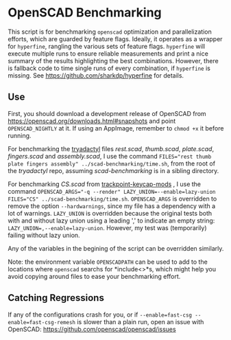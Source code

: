 # OpenSCAD Benchmarking
This script is for benchmarking `openscad` optimization and parallelization efforts, which are guarded by feature flags. Ideally, it operates as a wrapper for `hyperfine`, rangling the various sets of feature flags. `hyperfine` will execute multiple runs to ensure reliable measurements and print a nice summary of the results highlighting the best combinations. However, there is fallback code to time single runs of every combination, if `hyperfine` is missing. See https://github.com/sharkdp/hyperfine for details.


## Use
First, you should download a development release of OpenSCAD from https://openscad.org/downloads.html#snapshots and point `OPENSCAD_NIGHTLY` at it. If using an AppImage, remember to `chmod +x` it before running.

For benchmarking the [tryadactyl](https://github.com/wolfwood/tryadactyl/tree/fast-csg-test) files *rest.scad*, *thumb.scad*, *plate.scad*, *fingers.scad* and *assembly.scad*, I use the command `FILES="rest thumb plate fingers assembly" ../scad-benchmarking/time.sh`, from the root of the *tryadactyl* repo, assuming *scad-benchmarking* is in a sibling directory.

For benchmarking *CS.scad* from [trackpoint-keycap-mods](https://github.com/wolfwood/trackpoint-keycap-mods) , I use the command `OPENSCAD_ARGS="-q --render" LAZY_UNION=--enable=lazy-union FILES="CS" ../scad-benchmarking/time.sh`. `OPENSCAD_ARGS` is overridden to remove the option `--hardwarnings`, since my file has a dependency with a lot of warnings. `LAZY_UNION` is overridden because the original tests both with and without lazy union using a leading ',' to indicate an empty string: `LAZY_UNION=,--enable=lazy-union`. However, my test was (temporarily) failing without lazy union.

Any of the variables in the begining of the script can be overridden similarly.

Note: the environment variable `OPENSCADPATH` can be used to add to the locations where `openscad` searchs for *include<>*s, which might help you avoid copying around files to ease your benchmarking effort.

## Catching Regressions
If any of the configurations crash for you, or if `--enable=fast-csg --enable=fast-csg-remesh` is slower than a plain run, open an issue with OpenSCAD: https://github.com/openscad/openscad/issues
